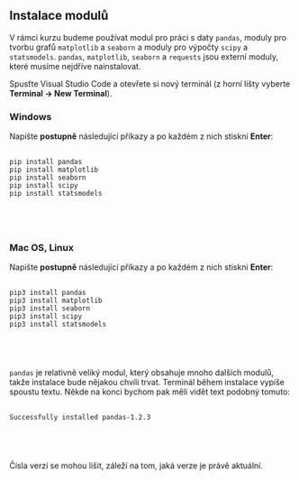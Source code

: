 ## Instalace modulů

V rámci kurzu budeme používat modul pro práci s daty `pandas`, moduly pro tvorbu grafů `matplotlib` a `seaborn` a moduly pro výpočty `scipy` a `statsmodels`. `pandas`, `matplotlib`, `seaborn` a `requests` jsou externí moduly, které musíme nejdříve nainstalovat.

Spusťte Visual Studio Code a otevřete si nový terminál (z horní lišty vyberte **Terminal → New Terminal**).

### Windows
Napište **postupně** následující příkazy a po každém z nich stiskni **Enter**:

<pre>
    <code>
pip install pandas
pip install matplotlib
pip install seaborn
pip install scipy
pip install statsmodels
    </pre>
</code>

### Mac OS, Linux
Napište **postupně** následující příkazy a po každém z nich stiskni **Enter**:

<pre>
    <code>
pip3 install pandas
pip3 install matplotlib
pip3 install seaborn
pip3 install scipy
pip3 install statsmodels
    </pre>
</code>

`pandas` je relativně veliký modul, který obsahuje mnoho dalších modulů, takže instalace bude nějakou chvíli trvat. Terminál během instalace vypíše spoustu textu. Někde na konci bychom pak měli vidět text podobný tomuto:

<pre>
    <code>
Successfully installed pandas-1.2.3
    </pre>
</code>

Čísla verzí se mohou lišit, záleží na tom, jaká verze je právě aktuální.
